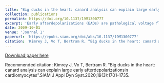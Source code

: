 ```yaml
---
title: "Big ducks in the heart: canard analysis can explain large early afterdepolarizationsin cardiomyocytes"
collection: publications
permalink: https://doi.org/10.1137/19M1300777
excerpt: 'Early afterdepolarizations (EADs) are pathological voltage fluctuations that can occur in cardiac cells and are a potent source of potentially fatal arrhythmias. Recent works examining the mechanisms underlying EADs in minimal computational cardiac models have revealed that voltage-driven EADs are canard-induced mixed-mode oscillations whose properties are mediated by the rate at which these cells are paced. In this work, we analyze the mechanisms for the pacing-induced generation of different EAD behaviors in a reduced four-dimensional Luo--Rudy I model using slow-fast analysis. While previous explanations for EADs in this model have required manipulation of the underlying multitimescale structure, our approach does not and we find that the canard mechanism persists in generating EADs in this context. We also find that the canard mechanism gives a more complete explanation for the onset and properties of the EADs induced (e.g., EAD amplitude and number). In addition, we also find that the canards play an essential role in producing a richer set of behaviors than were seen in other minimal models, some of which have also been observed in experiments. These behaviors include pacing-induced termination of EADs, the periodic alternation of cardiac action potentials with and without EADs, as well as bistability between standard and EAD-containing action potentials at a fixed pacing rate. Finally, we show that this bistability can lead to hysteretic transitions between standard and arrhythmogenic action potentials under sufficiently slow oscillations in the pacing rate.'
date: 2009-10-01
venue: 'Journal 1'
paperurl: 'https://epubs.siam.org/doi/abs/10.1137/19M1300777'
citation: 'Kimrey J, Vo T, Bertram R. “Big ducks in the heart: canard analysis can explain large early afterdepolarizationsin cardiomyocytes”.SIAM J Appl Dyn Syst.2020;19(3):1701–1735.'
---
```


[Download paper here](https://doi.org/10.1137/19M1300777)

Recommended citation: Kimrey J, Vo T, Bertram R. “Big ducks in the heart: canard analysis can explain large early afterdepolarizationsin cardiomyocytes”.SIAM J Appl Dyn Syst.2020;19(3):1701–1735.
